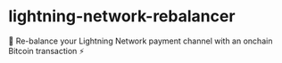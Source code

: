 # lightning-network-rebalancer
💸 Re-balance your Lightning Network payment channel with an onchain Bitcoin transaction ⚡
